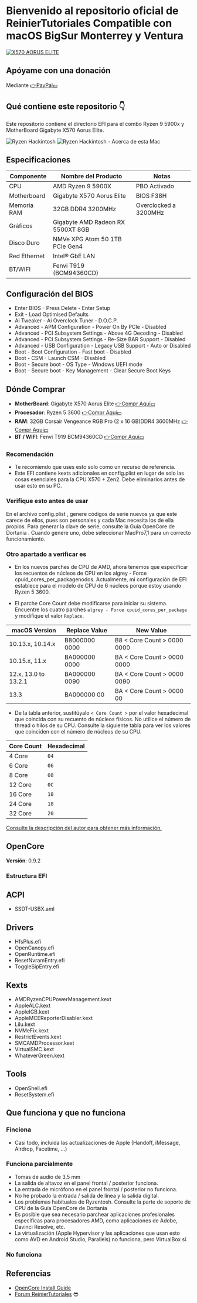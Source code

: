 # Bienvenido al repositorio oficial de ReinierTutoriales Compatible con macOS BigSur Monterrey y Ventura
[![X570 AORUS ELITE](https://static.gigabyte.com/StaticFile/Image/Global/907eecfe94da125eb443dc223715d8cd/Product/22419/webp/1000 "X570 AORUS ELITE")](https://static.gigabyte.com/StaticFile/Image/Global/907eecfe94da125eb443dc223715d8cd/Product/22419/webp/1000 "X570 AORUS ELITE")

## Apóyame con una donación 
Mediante [👉PayPal💵](https://www.paypal.com/paypalme/ReinierTutoriales?country.x=US&locale.x=es_XC)


## **Qué contiene este repositorio  👇**
Este repositorio contiene el directorio EFI para el combo Ryzen 9 5900x y MotherBoard Gigabyte X570 Aorus Elite.

![Ryzen Hackintosh](IMG/1.png)
![Ryzen Hackintosh - Acerca de esta Mac](IMG/0.png)

## Especificaciones

| Componente   | Nombre del Producto                              | Notas                                          |
|--------------|--------------------------------------------------|------------------------------------------------|
| CPU          | AMD Ryzen 9 5900X                                | PBO Activado                                   |
| Motherboard  | Gigabyte X570 Aorus Elite                        | BIOS F38H                                      |
| Memoria RAM  | 32GB DDR4 3200MHz                                | Overclocked a 3200MHz                          |
| Gráficos     | Gigabyte AMD Radeon RX 5500XT 8GB                |                                                |
| Disco Duro   | NMVe XPG Atom 50 1TB PCIe Gen4                   |                                                |
| Red Ethernet | Intel® GbE LAN                                   |                                                |
| BT/WIFI      | Fenvi T919 (BCM94360CD)                          |                                                |

## Configuración del BIOS
- Enter BIOS - Press Delete - Enter Setup
- Exit - Load Optimised Defaults
- Ai Tweaker - Ai Overclock Tuner - D.O.C.P.
- Advanced - APM Configuration - Power On By PCIe - Disabled
- Advanced - PCI Subsystem Settings - Above 4G Decoding - Disabled
- Advanced - PCI Subsystem Settings - Re-Size BAR Support - Disabled
- Advanced - USB Configuration - Legacy USB Support - Auto or Disabled
- Boot - Boot Configuration - Fast boot - Disabled
- Boot - CSM - Launch CSM - Disabled
- Boot - Secure boot - OS Type - Windows UEFI mode
- Boot - Secure boot - Key Management - Clear Secure Boot Keys


## Dónde Comprar
- **MotherBoard**: Gigabyte X570 Aorus Elite [👉Compr Aquí💵](https://amzn.to/30KCO2k "Gigabyte X570 Aorus Elite")
- **Procesador**: Ryzen 5 3600 [👉Compr Aquí💵](https://amzn.to/3Ag2N0q "Ryzen 5 3600")
- **RAM**: 32GB Corsair Vengeance RGB Pro (2 x 16 GB)DDR4 3600MHz [👉Compr Aquí💵](https://amzn.to/3JPyWiu "32GB Corsair Vengeance RGB Pro (2 x 16 GB)DDR4 3600(PC4-28800)memoria optimizada AMD")
- **BT / WIFI**: Fenvi T919 BCM94360CD [👉Compr Aquí💵](https://amzn.to/3w3fkBX "Fenvi T919 (BCM94360CD)")
### Recomendación
- Te recomiendo que uses esto solo como un recurso de referencia.
- Este EFI contiene kexts adicionales en config.plist en lugar de solo las cosas esenciales para la CPU X570 + Zen2. Debe eliminarlos antes de usar esto en su PC.

### Verifique esto antes de usar
En el archivo config.plist , genere códigos de serie nuevos ya que este carece de ellos, pues son personales y cada Mac necesita los de ella propios. Para generar la clave de serie, consulte la Guía OpenCore de Dortania . Cuando genere uno, debe seleccionar MacPro7,1 para un correcto funcionamiento.

### Otro apartado a verificar es
- En los nuevos parches de CPU de AMD, ahora tenemos que especificar los recuentos de núcleos de CPU en los algrey - Force cpuid_cores_per_packagenodos. Actualmente, mi configuración de EFI establece para el modelo de CPU de 6 núcleos porque estoy usando Ryzen 5 3600.

- El parche Core Count debe modificarse para iniciar su sistema. Encuentre los cuatro parches `algrey - Force cpuid_cores_per_package`  y modifique el valor  `Replace`.

|   macOS Version      | Replace Value | New Value |
|----------------------|---------------|-----------|
| 10.13.x, 10.14.x     | B8000000 0000 | B8 < Core Count > 0000 0000 |
| 10.15.x, 11.x        | BA000000 0000 | BA < Core Count > 0000 0000 |
| 12.x, 13.0 to 13.2.1 | BA000000 0090 | BA < Core Count > 0000 0090 |
| 13.3                 |  BA000000 00  | BA < Core Count > 0000 00 |


- De la tabla anterior, sustitúyalo `< Core Count >` por el valor hexadecimal que coincida con su recuento de núcleos físicos. No utilice el número de thread o hilos de su CPU. Consulte la siguiente tabla para ver los valores que coinciden con el número de núcleos de su CPU.

| Core Count | Hexadecimal |
|------------|-------------|
|   4 Core   |     `04`    |
|   6 Core   |     `06`    |
|   8 Core   |     `08`    |
|   12 Core  |     `0C`    |
|   16 Core  |     `10`    |
|   24 Core  |     `18`    |
|   32 Core  |     `20`    |

[Consulte la descripción del autor para obtener más información.](https://github.com/AMD-OSX/AMD_Vanilla#instructions "Consulte la descripción del autor para obtener más información.")
## OpenCore
**Versión**: 0.9.2
### Estructura EFI
## ACPI
- SSDT-USBX.aml

## Drivers
- HfsPlus.efi
- OpenCanopy.efi
- OpenRuntime.efi
- ResetNvramEntry.efi
- ToggleSipEntry.efi
## Kexts
- AMDRyzenCPUPowerManagement.kext
- AppleALC.kext
- AppleIGB.kext
- AppleMCEReporterDisabler.kext
- Lilu.kext
- NVMeFix.kext
- RestrictEvents.kext
- SMCAMDProcessor.kext
- VirtualSMC.kext
- WhateverGreen.kext
## Tools
- OpenShell.efi
- ResetSystem.efi
## Que funciona y que no funciona
### Finciona
- Casi todo, incluida las actualizaciones de Apple (Handoff, iMessage, Airdrop, Facetime, ...)
### Funciona parcialmente
- Tomas de audio de 3,5 mm
- La salida de altavoz en el panel frontal / posterior funciona.
- La entrada de micrófono en el panel frontal / posterior no funciona.
- No he probado la entrada / salida de línea y la salida digital.
- Los problemas habituales de Ryzentosh. Consulte la parte de soporte de CPU de la Guía OpenCore de Dortania
- Es posible que sea necesario parchear aplicaciones profesionales específicas para procesadores AMD, como aplicaciones de Adobe, Davinci Resolve, etc.
- La virtualización (Apple Hypervisor y las aplicaciones que usan esto como AVD en Android Studio, Parallels) no funciona, pero VirtualBox sí.
### No funciona

## Referencias
- [OpenCore Install Guide](https://dortania.github.io/OpenCore-Install-Guide/ "Dortania's OpenCore Install Guide")
- [Forum ReinierTutoriales](https://www.reiniertutoriales.com)
😎
